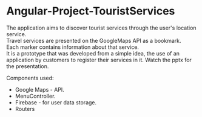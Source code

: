 # Angular-Project-TouristServices
The application aims to discover tourist services through the user's location service.\
Travel services are presented on the GoogleMaps API as a bookmark.\
Each marker contains information about that service.\
It is a prototype that was developed from a simple idea, the use of an application by customers to register their services in it. Watch the pptx for the presentation.

Components used:
- Google Maps - API.
- MenuController.
- Firebase - for user data storage.
- Routers
